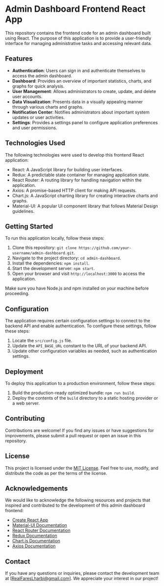 # Admin Dashboard Frontend React App

This repository contains the frontend code for an admin dashboard built using React. The purpose of this application is to provide a user-friendly interface for managing administrative tasks and accessing relevant data.

## Features

- **Authentication**: Users can sign in and authenticate themselves to access the admin dashboard.
- **Dashboard**: Provides an overview of important statistics, charts, and graphs for quick analysis.
- **User Management**: Allows administrators to create, update, and delete user accounts.
- **Data Visualization**: Presents data in a visually appealing manner through various charts and graphs.
- **Notification Center**: Notifies administrators about important system updates or user activities.
- **Settings**: Provides a settings panel to configure application preferences and user permissions.

## Technologies Used

The following technologies were used to develop this frontend React application:

- React: A JavaScript library for building user interfaces.
- Redux: A predictable state container for managing application state.
- React Router: A routing library for handling navigation within the application.
- Axios: A promise-based HTTP client for making API requests.
- Chart.js: A JavaScript charting library for creating interactive charts and graphs.
- Material-UI: A popular UI component library that follows Material Design guidelines.

## Getting Started

To run this application locally, follow these steps:

1. Clone this repository: `git clone https://github.com/your-username/admin-dashboard.git`.
2. Navigate to the project directory: `cd admin-dashboard`.
3. Install the dependencies: `npm install`.
4. Start the development server: `npm start`.
5. Open your browser and visit `http://localhost:3000` to access the application.

Make sure you have Node.js and npm installed on your machine before proceeding.

## Configuration

The application requires certain configuration settings to connect to the backend API and enable authentication. To configure these settings, follow these steps:

1. Locate the `src/config.js` file.
2. Update the `API_BASE_URL` constant to the URL of your backend API.
3. Update other configuration variables as needed, such as authentication settings.

## Deployment

To deploy this application to a production environment, follow these steps:

1. Build the production-ready optimized bundle: `npm run build`.
2. Deploy the contents of the `build` directory to a static hosting provider or a web server.

## Contributing

Contributions are welcome! If you find any issues or have suggestions for improvements, please submit a pull request or open an issue in this repository.

## License

This project is licensed under the [MIT License](LICENSE). Feel free to use, modify, and distribute the code as per the terms of the license.

## Acknowledgements

We would like to acknowledge the following resources and projects that inspired and contributed to the development of this admin dashboard frontend:

- [Create React App](https://create-react-app.dev/)
- [Material-UI Documentation](https://material-ui.com/)
- [React Router Documentation](https://reactrouter.com/)
- [Redux Documentation](https://redux.js.org/)
- [Chart.js Documentation](https://www.chartjs.org/docs/latest/)
- [Axios Documentation](https://axios-http.com/docs/intro)

## Contact

If you have any questions or inquiries, please contact the development team at [RealFaresLharbi@gmail.com]. We appreciate your interest in our project!

